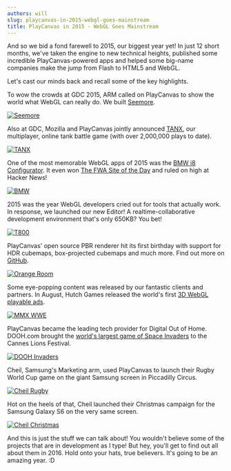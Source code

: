 ```yaml
---
authors: will
slug: playcanvas-in-2015-webgl-goes-mainstream
title: PlayCanvas in 2015 - WebGL Goes Mainstream
---
```


And so we bid a fond farewell to 2015, our biggest year yet! In just 12 short months, we've taken the engine to new technical heights, published some incredible PlayCanvas-powered apps and helped some big-name companies make the jump from Flash to HTML5 and WebGL.

<!-- truncate -->

Let's cast our minds back and recall some of the key highlights.

To wow the crowds at GDC 2015, ARM called on PlayCanvas to show the world what WebGL can really do. We built [Seemore](http://seemore.playcanvas.com/).

[![Seemore](/img/seemore.jpg)](/img/seemore.jpg)

Also at GDC, Mozilla and PlayCanvas jointly announced [TANX](https://tanx.io/), our multiplayer, online tank battle game (with over 2,000,000 plays to date).

[![TANX](/img/tanx.jpg)](/img/tanx.jpg)

One of the most memorable WebGL apps of 2015 was the [BMW i8 Configurator](http://car.playcanvas.com/). It even won [The FWA Site of the Day](http://www.thefwa.com/site/next-generation-car-configurator) and ruled on high at Hacker News!

[![BMW](/img/bmw.jpg)](/img/bmw.jpg)

2015 was the year WebGL developers cried out for tools that actually work. In response, we launched our new Editor! A realtime-collaborative development environment that's only 650KB? You bet!

[![T800](/img/editor-t800.png)](/img/editor-t800.png)

PlayCanvas' open source PBR renderer hit its first birthday with support for HDR cubemaps, box-projected cubemaps and much more. Find out more on [GitHub](https://github.com/playcanvas/engine).

[![Orange Room](/img/orangeroom.jpg)](/img/orangeroom.jpg)

Some eye-popping content was released by our fantastic clients and partners. In August, Hutch Games released the world's first [3D WebGL playable ads](http://mmx.playcanvas.com/?truck=tripleh).

[![MMX WWE](/img/mmxwwe.jpg)](/img/mmxwwe.jpg)

PlayCanvas became the leading tech provider for Digital Out of Home. DOOH.com brought the [world's largest game of Space Invaders](https://vimeo.com/136313614) to the Cannes Lions Festival.

[![DOOH Invaders](/img/doohinvaders.jpg)](/img/doohinvaders.jpg)

Cheil, Samsung's Marketing arm, used PlayCanvas to launch their Rugby World Cup game on the giant Samsung screen in Piccadilly Circus.

[![Cheil Rugby](/img/cheil-rugby.png)](/img/cheil-rugby.png)

Hot on the heels of that, Cheil launched their Christmas campaign for the Samsung Galaxy S6 on the very same screen.

[![Cheil Christmas](/img/DSC_0094-small.jpg)](/img/DSC_0094-small.jpg)

And this is just the stuff we can talk about! You wouldn't believe some of the projects that are in development as I type! But hey, you'll get to find out all about them in 2016. Hold onto your hats, true believers. It's going to be an amazing year. :D
